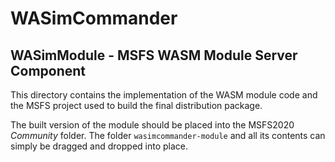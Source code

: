 
# WASimCommander
## WASimModule - MSFS WASM Module Server Component

This directory contains the implementation of the WASM module code and the MSFS project used to build the final distribution package.

The built version of the module should be placed into the MSFS2020 _Community_ folder.  The folder `wasimcommander-module` and all its contents
can simply be dragged and dropped into place.
